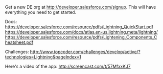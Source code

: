 

Get a new DE org at http://developer.salesforce.com/signup. This will have everything you need to get started.

Docs:
https://developer.salesforce.com/resource/pdfs/Lightning_QuickStart.pdf
https://developer.salesforce.com/docs/atlas.en-us.lightning.meta/lightning/
https://developer.salesforce.com/resource/pdfs/Lightening_Components_Cheatsheet.pdf

Challenges: http://www.topcoder.com/challenges/develop/active/?technologies=Lightning&pageIndex=1

Here's a video of the app: http://screencast.com/t/57MfxxKJ7